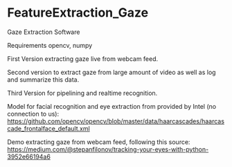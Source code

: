 # FeatureExtraction_Gaze

Gaze Extraction Software 

Requirements opencv, numpy

First Version extracting gaze live from webcam feed.

Second version to extract gaze from large amount of video as well as log and summarize this data. 

Third Version for pipelining and realtime recognition.

Model for facial recognition and eye extraction from provided by Intel (no connection to us):  https://github.com/opencv/opencv/blob/master/data/haarcascades/haarcascade_frontalface_default.xml

Demo extracting gaze from webcam feed, following this source: https://medium.com/@stepanfilonov/tracking-your-eyes-with-python-3952e66194a6
